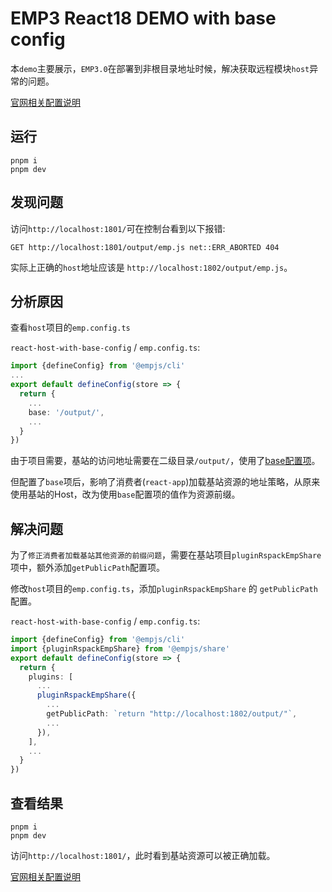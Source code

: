 # EMP3 React18 DEMO with base config

本`demo`主要展示，`EMP3.0`在部署到非根目录地址时候，解决获取远程模块`host`异常的问题。

[官网相关配置说明](https://empjs.dev/plugin/tool/share.html#getpublicpath)

## 运行
```
pnpm i
pnpm dev
```

## 发现问题
访问`http://localhost:1801/`可在控制台看到以下报错:

```
GET http://localhost:1801/output/emp.js net::ERR_ABORTED 404
```
实际上正确的`host`地址应该是 `http://localhost:1802/output/emp.js`。

## 分析原因

查看`host`项目的`emp.config.ts`

`react-host-with-base-config` / `emp.config.ts`:

```ts title="react-host-with-base-config/emp.config.ts"
import {defineConfig} from '@empjs/cli'
...
export default defineConfig(store => {
  return {
    ...
    base: '/output/',
    ...
  }
})
```
由于项目需要，基站的访问地址需要在二级目录`/output/`，使用了[base配置项](https://empjs.dev/config/base/base.html)。

但配置了`base`项后，影响了消费者(`react-app`)加载基站资源的地址策略，从原来使用基站的Host，改为使用`base`配置项的值作为资源前缀。

## 解决问题

为了`修正消费者加载基站其他资源的前缀问题`，需要在基站项目`pluginRspackEmpShare`项中，额外添加`getPublicPath`配置项。

修改`host`项目的`emp.config.ts`，添加`pluginRspackEmpShare` 的 `getPublicPath`配置。

`react-host-with-base-config` / `emp.config.ts`:

```ts title="react-host-with-base-config/emp.config.ts"
import {defineConfig} from '@empjs/cli'
import {pluginRspackEmpShare} from '@empjs/share'
export default defineConfig(store => {
  return {
    plugins: [
      ...
      pluginRspackEmpShare({
        ...
        getPublicPath: `return "http://localhost:1802/output/"`,
        ...
      }),
    ],
    ...
  }
})
```

## 查看结果
```
pnpm i
pnpm dev
```
访问`http://localhost:1801/`，此时看到基站资源可以被正确加载。

[官网相关配置说明](https://empjs.dev/plugin/tool/share.html#getpublicpath)


